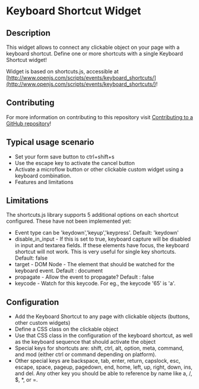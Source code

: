 # Keyboard Shortcut Widget

## Description

This widget allows to connect any clickable object on your page with a keyboard shortcut. Define one or more shortcuts with a single Keyboard Shortcut widget!

Widget is based on shortcuts.js, accessible at  [http://www.openjs.com/scripts/events/keyboard_shortcuts/](http://www.openjs.com/scripts/events/keyboard_shortcuts/)! 

## Contributing

For more information on contributing to this repository visit [Contributing to a GitHub repository](https://world.mendix.com/display/howto50/Contributing+to+a+GitHub+repository)!

## Typical usage scenario

 - Set your form save button to ctrl+shift+s
 - Use the escape key to activate the cancel button
 - Activate a microflow button or other clickable custom widget using a keyboard combination.
 - Features and limitations

## Limitations 

The shortcuts.js library supports 5 additional options on each shortcut configured. These have not been implemented yet:

 - Event type can be 'keydown','keyup','keypress'. Default: 'keydown'
 - disable_in_input - If this is set to true, keyboard capture will be disabled in input and textarea fields. If these elements have focus, the keyboard shortcut will not work. This is very useful for single key shortcuts. Default: false
 - target - DOM Node - The element that should be watched for the keyboard event. Default : document
 - propagate - Allow the event to propagate? Default : false
 - keycode - Watch for this keycode. For eg., the keycode '65' is 'a'.

## Configuration 

 - Add the Keyboard Shortcut to any page with clickable objects (buttons, other custom widgets)
 - Define a CSS class on the clickable object
 - Use that CSS class in the configuration of the keyboard shortcut, as well as the keyboard sequence that should activate the object
 - Special keys for shortcuts are: shift, ctrl, alt, option, meta, command, and mod (either ctrl or command depending on platform). 
 - Other special keys are backspace, tab, enter, return, capslock, esc, escape, space, pageup, pagedown, end, home, left, up, right, down, ins, and del. Any other key you should be able to reference by name like a, /, $, *, or =.


